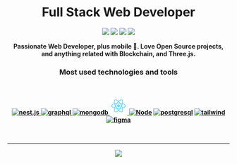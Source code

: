 <p>
  <h1 align="center"><b>Full Stack Web Developer</h1>
</p>

<p align="center">
  <a href="https://mail.google.com/mail/u/0/?fs=1&to=ArturoM.Ducasse@gmail.com&su=Job-related&tf=cm"><img src="https://img.shields.io/badge/Gmail-D14836.svg?style=for-the-badge&logo=GMail&logoColor=white"/></a>
  <a href="https://www.linkedin.com/in/arturoducasse/"><img src="https://img.shields.io/badge/linkedin-0077B5.svg?style=for-the-badge&logo=linkedin&logoColor=white"/></a>
  <a href="https://twitter.com/ArturoDucasse"><img src="https://img.shields.io/badge/Twitter-1DA1F2.svg?style=for-the-badge&logo=twitter&logoColor=white"/></a> 
  <a href="https://arturoducasse.dev/"><img src="https://img.shields.io/badge/Portfolio-F7347A.svg?style=for-the-badge&logo=book&logoColor=white"/></a>
 </p>

<p align='center'> Passionate Web Developer, plus mobile 🚀. Love Open Source projects, and anything related with Blockchain, and Three.js.</p>


<h3 align="center"> Most used technologies and tools</h3>
</p>
<br />
<p align="center">
<a href="https://nestjs.com/" target="_blank"> <img src="https://docs.nestjs.com/assets/logo-small.svg" alt="nest.js" width="40" height="40"/> </a>
<a href="https://graphql.org/" target="_blank"> <img src="https://upload.wikimedia.org/wikipedia/commons/thumb/1/17/GraphQL_Logo.svg/1200px-GraphQL_Logo.svg.png" alt="graphql" width="40" height="40"/> </a>
<a href="https://www.mongodb.com/" target="_blank"> <img src="https://lineadecodigo.com/wp-content/uploads/2014/04/mongodb.png" alt="mongodb" width="40" height="40"/> </a>
<a href="https://reactjs.org/" target="_blank"> <img src="https://raw.githubusercontent.com/github/explore/80688e429a7d4ef2fca1e82350fe8e3517d3494d/topics/react/react.png" alt="react" width="40" height="40"/> </a>
<!--<a href="https://nextjs.org/" target="_blank"> <img src="https://github.com/YuriDevAT/YuriDevAT/blob/main/nextjs.png" alt="nextjs" width="40" height="40"/> </a>-->
<a href='https://nodejs.org/en/' ><img alt="Node" width="40px" src="https://bachasoftware.com/wp-content/uploads/elementor/thumbs/nodejslogo-p3zvdhaajh0bxurlgqp1gszveuzuf58gd4auf7uve8.png" /></a>
 <a href='https://www.postgresql.org/'><img alt="postgresql" width="40px" src="https://upload.wikimedia.org/wikipedia/commons/thumb/2/29/Postgresql_elephant.svg/1200px-Postgresql_elephant.svg.png" /></a>
<a href="https://www.docker.com/" target="_blank"> <img src="https://seeklogo.com/images/D/docker-logo-CF97D0124B-seeklogo.com.png" alt="tailwind" width="40" height="40"/> </a>  
<a href="https://docs.soliditylang.org/en/v0.8.9/" target="_blank"> <img src="https://pbs.twimg.com/profile_images/1240311693177167892/-5a2yoQp.jpg" alt="figma" width="40" height="40"/> </a>
   </p>
<br />

---

<p align='center'>
<img src="https://github-readme-stats.vercel.app/api?username=ArturoDucasse&theme=radical&show_icons=true" width="450"/> </br>
</p>


